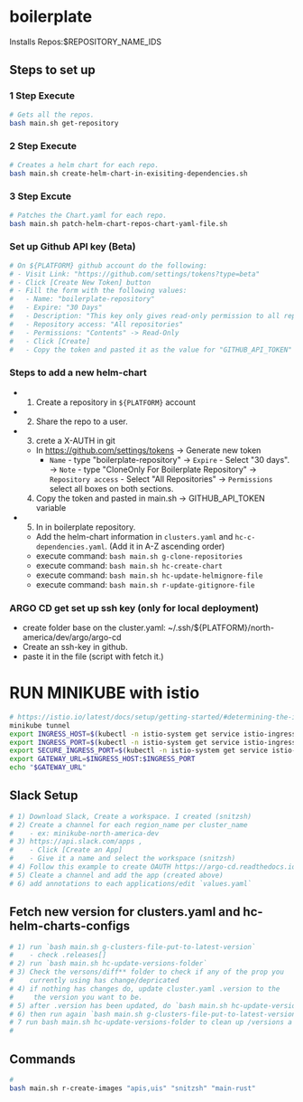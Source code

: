 # boilerplate

Installs Repos:$REPOSITORY_NAME_IDS

## Steps to set up

### 1 Step Execute

```bash
# Gets all the repos.
bash main.sh get-repository
```

### 2 Step Execute

```bash
# Creates a helm chart for each repo.
bash main.sh create-helm-chart-in-exisiting-dependencies.sh
```

### 3 Step Excute

```bash
# Patches the Chart.yaml for each repo.
bash main.sh patch-helm-chart-repos-chart-yaml-file.sh
```

### Set up Github API key (Beta)
```bash
# On ${PLATFORM} github account do the following:
# - Visit Link: "https://github.com/settings/tokens?type=beta"
# - Click [Create New Token] button
# - Fill the form with the following values:
#   - Name: "boilerplate-repository"
#   - Expire: "30 Days"
#   - Description: "This key only gives read-only permission to all repositories: public and private."
#   - Repository access: "All repositories"
#   - Permissions: "Contents" -> Read-Only
#   - Click [Create]
#   - Copy the token and pasted it as the value for "GITHUB_API_TOKEN" variable located in ""./main.sh".
```

### Steps to add a new helm-chart
- 1) Create a repository in `${PLATFORM}` account
- 2) Share the repo to a user.
- 3) crete a X-AUTH in git
  * In https://github.com/settings/tokens
    -> Generate new token
    - `Name` - type "boilerplate-repository"
    -> `Expire` - Select "30 days".
    -> `Note` - type "CloneOnly For Boilerplate Repository"
    -> `Repository access` - Select "All Repositories"
    -> `Permissions` select all boxes on both sections.
  4) Copy the token and pasted in main.sh -> GITHUB_API_TOKEN variable
- 5) In in boilerplate repository.
    * Add the helm-chart information in `clusters.yaml` and `hc-c-dependencies.yaml`.
      (Add it in A-Z ascending order)
    * execute command: `bash main.sh g-clone-repositories`
    * execute command: `bash main.sh hc-create-chart`
    * execute command: `bash main.sh hc-update-helmignore-file`
    * execute command: `bash main.sh r-update-gitignore-file`


### ARGO CD get set up ssh key (only for local deployment)
- create folder base on the cluster.yaml: ~/.ssh/${PLATFORM}/north-america/dev/argo/argo-cd
- Create an ssh-key in github.
- paste it in the file (script with fetch it.)

# RUN MINIKUBE with istio
```bash
# https://istio.io/latest/docs/setup/getting-started/#determining-the-ingress-ip-and-ports
minikube tunnel
export INGRESS_HOST=$(kubectl -n istio-system get service istio-ingressgateway -o jsonpath='{.status.loadBalancer.ingress[0].ip}')
export INGRESS_PORT=$(kubectl -n istio-system get service istio-ingressgateway -o jsonpath='{.spec.ports[?(@.name=="http2")].port}')
export SECURE_INGRESS_PORT=$(kubectl -n istio-system get service istio-ingressgateway -o jsonpath='{.spec.ports[?(@.name=="https")].port}')
export GATEWAY_URL=$INGRESS_HOST:$INGRESS_PORT
echo "$GATEWAY_URL"
```

## Slack Setup

```bash
# 1) Download Slack, Create a workspace. I created (snitzsh)
# 2) Create a channel for each region_name per cluster_name
#    - ex: minikube-north-america-dev
# 3) https://api.slack.com/apps ,
#    - Click [Create an App]
#    - Give it a name and select the workspace (snitzsh)
# 4) Follow this example to create OAUTH https://argo-cd.readthedocs.io/en/stable/operator-manual/notifications/services/slack/
# 5) Cleate a channel and add the app (created above)
# 6) add annotations to each applications/edit `values.yaml`
```

## Fetch new version for clusters.yaml and hc-helm-charts-configs

```bash
# 1) run `bash main.sh g-clusters-file-put-to-latest-version`
#    - check .releases[]
# 2) run `bash main.sh hc-update-versions-folder`
# 3) Check the versons/diff** folder to check if any of the prop you
#    currently using has change/depricated
# 4) if nothing has changes do, update cluster.yaml .version to the
#     the version you want to be.
# 5) after .version has been updated, do `bash main.sh hc-update-version`
# 6) then run again `bash main.sh g-clusters-file-put-to-latest-version` to clean up releases
# 7 run bash main.sh hc-update-versions-folder to clean up /versions a   gain
#
```

## Commands

```bash
# 
bash main.sh r-create-images "apis,uis" "snitzsh" "main-rust"
```